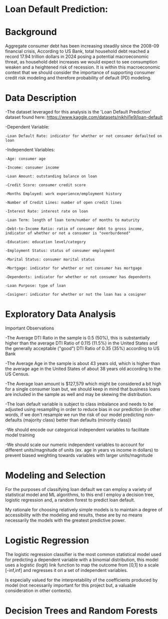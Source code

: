 # Loan Default Prediction:
# Background
Aggregate consumer debt has been increasing steadily since the 2008-09 financial crisis, According to US Bank, total household debt reached a record 17.94 trillion dollars in 2024 posing a potential macroeconomic threat, as household debt increases we would expect to see consumption weaken and a heightened risk of recession. It is within this macroeconomic context that we should consider the importance of supporting consumer credit risk modeling and therefore probability of default (PD) modeling.

# Data Description

-The dataset leveraged for this analysis is the 'Loan Default Prediction' dataset found here: https://www.kaggle.com/datasets/nikhil1e9/loan-default

-Dependent Variable: 

    -Loan Default Rate: indicator for whether or not consumer defaulted on loan

-Independent Variables: 

    -Age: consumer age

    -Income: consumer income

    -Loan Amount: outstanding balance on loan

    -Credit Score: consumer credit score

    -Months Employed: work experience/employment history

    -Number of Credit Lines: number of open credit lines

    -Interest Rate: interest rate on loan

    -Loan Term: length of loan term/number of months to maturity

    -Debt-to-Income Ratio: ratio of consumer debt to gross income, indicator of whether or not a consumer is "overburdened"

    -Education: education level/category

    -Employment Status: status of consumer employment

    -Marital Status: consumer marital status

    -Mortgage: indicator for whether or not consumer has mortgage

    -Dependents: indicator for whether or not consumer has dependents

    -Loan Purpose: type of loan

    -Cosigner: indicator for whether or not the loan has a cosigner

# Exploratory Data Analysis

Important Observations

-The Average DTI Ratio in the sample is 0.5 (50%), this is substantially higher than the average DTI Ratio of 0.115 (11.5%) in the United States and the generally acceptable ("good") DTI Ratio of 0.35 (35%) according to US Bank

-The Average Age in the sample is about 43 years old, which is higher than the average age in the United States of about 38 years old according to the US Census.

-The Average loan amount is $127,579 which might be considered a bit high for a single consumer loan but, we should keep in mind that business loans are included in the sample as well and may be skewing the distribution.

-The loan default variable is subject to class imbalance and needs to be adjusted using resamplihg in order to reduce bias in our prediction (in other words, if we don't resample we run the risk of our model predicting non-defaults (majority class) better than defaults (minority class))

-We should encode our categorical independent variables to facilitate model training

-We should scale our numeric independent variables to account for different units/magnitude of units (ex. age in years vs income in dollars) to prevent biased weighting towards variables with larger units/magnitude

# Modeling and Selection

For the purposes of classifying loan default we can employ a variety of statistical model and ML algorithms, to this end I employ a decision tree, logistic regression and, a random forest to predict loan default.

My rationale for choosing relatively simple models is to maintain a degree of accessibility with the modeling and results, these are by no means necessarily the models with the greatest predictive power.

# Logistic Regression

The logistic regression classifier is the most common statistical model used for predicting a dependent variable with a binomial distribution, this model uses a logistic (logit) link function to map the outcome from [0,1] to a scale [-inf,inf] and regresses it on a set of independent variables.

Is especially valued for the interpretability of the coefficients produced by model (not necessarily important for this project but, a valuable consideration in other contexts).

# Decision Trees and Random Forests










        
